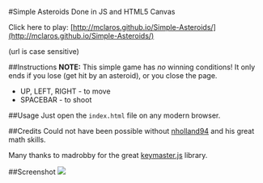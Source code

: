 #Simple Asteroids
Done in JS and HTML5 Canvas

Click here to play: [http://mclaros.github.io/Simple-Asteroids/](http://mclaros.github.io/Simple-Asteroids/)

(url is case sensitive)

##Instructions
__NOTE:__ This simple game has _no_ winning conditions! It only ends if you lose (get hit by an asteroid), or you close the page.

 * UP, LEFT, RIGHT - to move
 * SPACEBAR - to shoot

##Usage
 Just open the `index.html` file on any modern browser.

##Credits
 Could not have been possible without [nholland94](https://github.com/nholland94) and his great math skills. 
 
 Many thanks to madrobby for the great [keymaster.js](https://github.com/madrobby/keymaster) library.

##Screenshot
![](http://i39.tinypic.com/8zmtmp.jpg)

